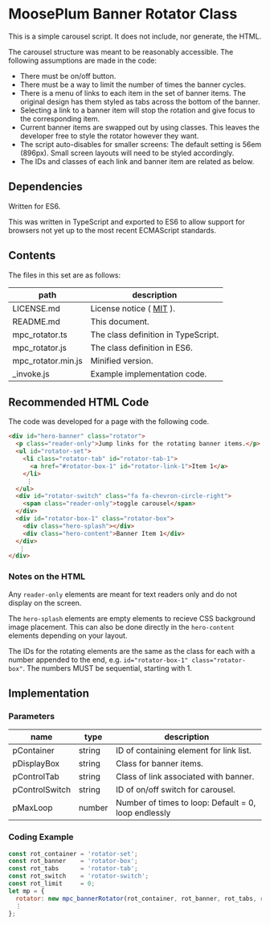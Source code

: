 # MoosePlum Banner Rotator Class

This is a simple carousel script. It does not include, nor generate, the HTML.

The carousel structure was meant to be reasonably accessible. The following assumptions are made in the code:

  - There must be on/off button.
  - There must be a way to limit the number of times the banner cycles.
  - There is a menu of links to each item in the set of banner items. The original design has them styled as tabs across the bottom of the banner.
  - Selecting a link to a banner item will stop the rotation and give focus to the corresponding item.
  - Current banner items are swapped out by using classes. This leaves the developer free to style the rotator however they want.
  - The script auto-disables for smaller screens: The default setting is 56em (896px). Small screen layouts will need to be styled accordingly.
  - The IDs and classes of each link and banner item are related as below.

## Dependencies

Written for ES6.

This was written in TypeScript and exported to ES6 to allow support for browsers not yet up to the most recent ECMAScript standards.

## Contents

The files in this set are as follows:

| path                | description
| ------------        | ------------
| LICENSE.md          | License notice ( [MIT](https://mit-license.org) ).
| README.md           | This document.
| mpc_rotator.ts      | The class definition in TypeScript.
| mpc_rotator.js      | The class definition in ES6.
| mpc_rotator.min.js  | Minified version.
| _invoke.js          | Example implementation code.

## Recommended HTML Code

The code was developed for a page with the following code.

```html
<div id="hero-banner" class="rotator">
  <p class="reader-only">Jump links for the rotating banner items.</p>
  <ul id="rotator-set">
    <li class="rotator-tab" id="rotator-tab-1">
      <a href="#rotator-box-1" id="rotator-link-1">Item 1</a>
    </li>
     ⋮
  </ul>
  <div id="rotator-switch" class="fa fa-chevron-circle-right">
    <span class="reader-only">toggle carousel</span>
  </div>
  <div id="rotator-box-1" class="rotator-box">
    <div class="hero-splash"></div>
    <div class="hero-content">Banner Item 1</div>
  </div>
   ⋮
</div>
```
### Notes on the HTML

Any `reader-only` elements are meant for text readers only and do not display on the screen.

The `hero-splash` elements are empty elements to recieve CSS background image placement. This can also be done directly in the `hero-content` elements depending on your layout.

The IDs for the rotating elements are the same as the class for each with a number appended to the end, e.g. `id="rotator-box-1" class="rotator-box"`. The numbers MUST be sequential, starting with 1.

## Implementation

### Parameters

| name              | type              | description
| ------------      | ------------      | ------------
| pContainer        | string            | ID of containing element for link list.
| pDisplayBox       | string            | Class for banner items.
| pControlTab       | string            | Class of link associated with banner.
| pControlSwitch    | string            | ID of on/off switch for carousel.
| pMaxLoop          | number            | Number of times to loop: Default = 0, loop endlessly

### Coding Example

```js
const rot_container = 'rotator-set';
const rot_banner    = 'rotator-box';
const rot_tabs      = 'rotator-tab';
const rot_switch    = 'rotator-switch';
const rot_limit     = 0;
let mp = {
  rotator: new mpc_bannerRotator(rot_container, rot_banner, rot_tabs, rot_switch, rot_limit),
  ⋮
};

```
